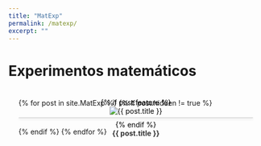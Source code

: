 ```yaml
---
title: "MatExp"
permalink: /matexp/
excerpt: ""
---
```


<h1>Experimentos matemáticos</h1>

<style>
.matexp-grid {
  display: grid;
  grid-template-columns: repeat(auto-fit, minmax(300px, 1fr));
  gap: 20px;
  padding: 20px;
}

.matexp-card {
  perspective: 1000px;
}

.matexp-card-inner {
  position: relative;
  width: 100%;
  height: 100%;
  text-align: center;
  transition: transform 0.6s;
  transform-style: preserve-3d;
}

.matexp-card:hover .matexp-card-inner {
  transform: rotateY(180deg);
}

.matexp-front, .matexp-back {
  position: absolute;
  width: 100%;
  height: 100%;
  backface-visibility: hidden;
  display: flex;
  flex-direction: column;
  justify-content: center;
  align-items: center;
  border-radius: 8px;
}

.matexp-front {
  background-color: white;
  color: black;
  border: 1px solid #ddd;
  box-shadow: 0 2px 4px rgba(0, 0, 0, 0.1);
}

.matexp-back {
  background-color: #f0f0f0;
  color: black;
  transform: rotateY(180deg);
  overflow: auto;
  padding: 15px;
  box-sizing: border-box;
}

.matexp-card img {
  max-width: 100%;
  height: auto;
  margin-bottom: 10px;
}

.matexp-card a {
  text-decoration: none;
  font-weight: bold;
  color: #333;
  transition: color 0.3s ease;
}

.matexp-card a:hover {
  color: #007bff;
}

.matexp-card p {
  margin-top: 10px;
}
</style>

<div class="matexp-grid">
  {% for post in site.MatExp %}
    {% if post.hidden != true %}
      <div class="matexp-card">
        <div class="matexp-card-inner">
          <div class="matexp-front">
            {% if post.feature %}
              <img src="{{ post.feature | relative_url }}" alt="{{ post.title }}">
            {% endif %}
            <a href="{{ post.url }}">{{ post.title }}</a>
          </div>
          <div class="matexp-back">
            {% if post.excerpt %}
              <p>{{ post.excerpt }}</p>
            {% endif %}
          </div>
        </div>
      </div>
    {% endif %}
  {% endfor %}
</div>